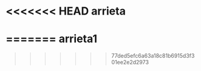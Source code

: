 <<<<<<< HEAD
arrieta
=======
=======
arrieta1
========
>>>>>>> 77ded5efc6a63a18c81b6915d3f301ee2e2d2973
